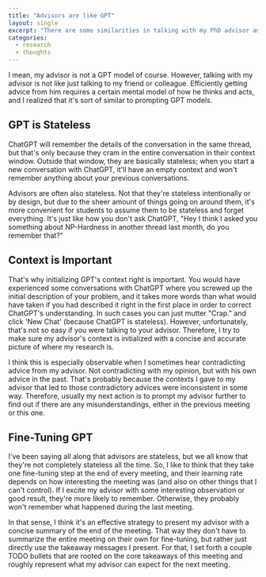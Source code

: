 ```yaml
---
title: "Advisors are like GPT"
layout: single
excerpt: "There are some similarities in talking with my PhD advisor and prompting ChatGPT."
categories:
  - research
  - thoughts
---
```


I mean, my advisor is not a GPT model of course.
However, talking with my advisor is not like just talking to my friend or colleague.
Efficiently getting advice from him requires a certain mental model of how he thinks and acts, and I realized that it's sort of similar to prompting GPT models.

## GPT is Stateless

ChatGPT will remember the details of the conversation in the same thread, but that's only because they cram in the entire conversation in their context window.
Outside that window, they are basically stateless; when you start a new conversation with ChatGPT, it'll have an empty context and won't remember anything about your previous conversations.

Advisors are often also stateless.
Not that they're stateless intentionally or by design, but due to the sheer amount of things going on around them, it's more convenient for students to assume them to be stateless and forget everything.
It's just like how you don't ask ChatGPT, "Hey I think I asked you something about NP-Hardness in another thread last month, do you remember that?"

## Context is Important

That's why initializing GPT's context right is important.
You would have experienced some conversations with ChatGPT where you screwed up the initial description of your problem, and it takes more words than what would have taken if you had described it right in the first place in order to correct ChatGPT's understanding.
In such cases you can just mutter "Crap." and click 'New Chat' (because ChatGPT is stateless).
However, unfortunately, that's not so easy if you were talking to your advisor.
Therefore, I try to make sure my advisor's context is initialized with a concise and accurate picture of where my research is.

I think this is especially observable when I sometimes hear contradicting advice from my advisor.
Not contradicting with my opinion, but with his own advice in the past.
That's probably because the contexts I gave to my advisor that led to those contradictory advices were inconsistent in some way.
Therefore, usually my next action is to prompt my advisor further to find out if there are any misunderstandings, either in the previous meeting or this one.

## Fine-Tuning GPT

I've been saying all along that advisors are stateless, but we all know that they're not completely stateless all the time.
So, I like to think that they take one fine-tuning step at the end of every meeting, and their learning rate depends on how interesting the meeting was (and also on other things that I can't control).
If I excite my advisor with some interesting observation or good result, they're more likely to remember.
Otherwise, they probably won't remember what happened during the last meeting.

In that sense, I think it's an effective strategy to present my advisor with a concise summary of the end of the meeting.
That way they don't have to summarize the entire meeting on their own for fine-tuning, but rather just directly use the takeaway messages I present.
For that, I set forth a couple TODO bullets that are rooted on the core takeaways of this meeting and roughly represent what my advisor can expect for the next meeting.

